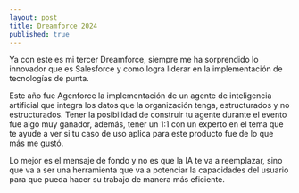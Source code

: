 ```yaml
---
layout: post
title: Dreamforce 2024
published: true
---
```


Ya con este es mi tercer Dreamforce, siempre me ha sorprendido lo innovador que es Salesforce y como logra liderar en la implementación de tecnologías de punta.

Este año fue Agenforce la implementación de un agente de inteligencia artificial que integra los datos que la organización tenga, estructurados y no estructurados. Tener la posibilidad de construir tu agente durante el evento fue algo muy ganador, además, tener un 1:1 con un experto en el tema que te ayude a ver si tu caso de uso aplica para este producto fue de lo que más me gustó.

Lo mejor es el mensaje de fondo y no es que la IA te va a reemplazar, sino que va a ser una herramienta que va a potenciar la capacidades del usuario para que pueda hacer su trabajo de manera más eficiente.